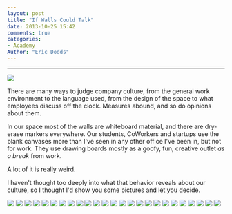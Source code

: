 ```yaml
---
layout: post
title: "If Walls Could Talk"
date: 2013-10-25 15:42
comments: true
categories: 
- Academy
Author: "Eric Dodds"
---
```


---

<img src="/images/blog/2013/10/10.25.13/walls-06.jpg" style="border-radius: 3px;">

There are many ways to judge company culture, from the general work environment to the language used, from the design of the space to what employees discuss off the clock. Measures abound, and so do opinions about them. 

In our space most of the walls are whiteboard material, and there are dry-erase markers everywhere. Our students, CoWorkers and startups use the blank canvases more than I've seen in any other office I've been in, but not for work. They use drawing boards mostly as a goofy, fun, creative outlet *as a break* from work. 

A lot of it is really weird. 

I haven't thought too deeply into what that behavior reveals about our culture, so I thought I'd show you some pictures and let you decide. 

<!-- more -->

<img src="/images/blog/2013/10/10.25.13/walls-01.jpg" style="border-radius: 3px;">

<img src="/images/blog/2013/10/10.25.13/walls-02.jpg" style="border-radius: 3px;">

<img src="/images/blog/2013/10/10.25.13/walls-03.jpg" style="border-radius: 3px;">

<img src="/images/blog/2013/10/10.25.13/walls-04.jpg" style="border-radius: 3px;">

<img src="/images/blog/2013/10/10.25.13/walls-05.jpg" style="border-radius: 3px;">

<img src="/images/blog/2013/10/10.25.13/walls-07.jpg" style="border-radius: 3px;">

<img src="/images/blog/2013/10/10.25.13/walls-08.jpg" style="border-radius: 3px;">

<img src="/images/blog/2013/10/10.25.13/walls-09.jpg" style="border-radius: 3px;">

<img src="/images/blog/2013/10/10.25.13/walls-10.jpg" style="border-radius: 3px;">

<img src="/images/blog/2013/10/10.25.13/walls-11.jpg" style="border-radius: 3px;">

<img src="/images/blog/2013/10/10.25.13/walls-12.jpg" style="border-radius: 3px;">

<img src="/images/blog/2013/10/10.25.13/walls-13.jpg" style="border-radius: 3px;">

<img src="/images/blog/2013/10/10.25.13/walls-14.jpg" style="border-radius: 3px;">

<img src="/images/blog/2013/10/10.25.13/walls-15.jpg" style="border-radius: 3px;">

<img src="/images/blog/2013/10/10.25.13/walls-16.jpg" style="border-radius: 3px;">

<img src="/images/blog/2013/10/10.25.13/walls-17.jpg" style="border-radius: 3px;">

<img src="/images/blog/2013/10/10.25.13/walls-18.jpg" style="border-radius: 3px;">

<img src="/images/blog/2013/10/10.25.13/walls-19.jpg" style="border-radius: 3px;">

<img src="/images/blog/2013/10/10.25.13/walls-20.jpg" style="border-radius: 3px;">

<img src="/images/blog/2013/10/10.25.13/walls-21.jpg" style="border-radius: 3px;">

<img src="/images/blog/2013/10/10.25.13/walls-22.jpg" style="border-radius: 3px;">

<img src="/images/blog/2013/10/10.25.13/walls-23.jpg" style="border-radius: 3px;">

<img src="/images/blog/2013/10/10.25.13/walls-24.jpg" style="border-radius: 3px;">

<img src="/images/blog/2013/10/10.25.13/walls-25.jpg" style="border-radius: 3px;">

<img src="/images/blog/2013/10/10.25.13/walls-26.jpg" style="border-radius: 3px;">

